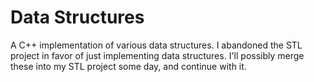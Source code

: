# Data Structures

A C++ implementation of various data structures. I abandoned the STL project in favor of just implementing data structures. I'll possibly merge these into my STL project some day, and continue with it. 